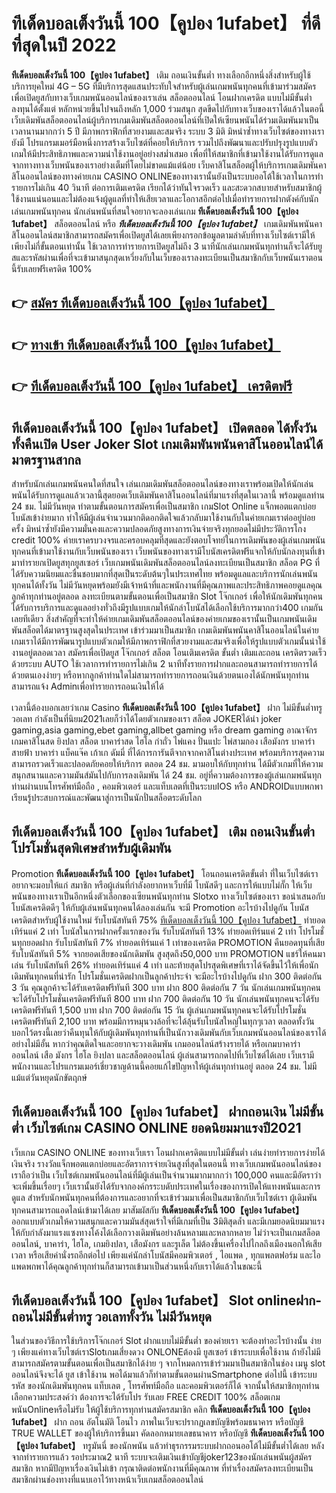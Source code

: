 # ทีเด็ดบอลเต็งวันนี้ 100【คูปอง 1ufabet】  ที่ดีที่สุดในปี 2022

**ทีเด็ดบอลเต็งวันนี้ 100【คูปอง 1ufabet】** เติม ถอนเงินขั้นต่ำ  ทางเลือกอีกหนึ่งสิ่งสำหรับผู้ใช้บริการยุคใหม่ 4G – 5G ที่มีบริการสุดแสนประทับใจสำหรับผู้เล่นเกมพนันทุกคนที่เข้ามาร่วมสมัครเพื่อเปิดยูสกับทางเว็บเกมพนันออนไลน์ของเราเล่น สล็อตออนไลน์ โอนฝากเครดิต แบบไม่มีขั้นต่ำ ลงทุนได้ตั้งแต่ หลักหน่วยขึ้นไปจนถึงหลัก 1,000 ร่วมสนุก สุดขีดไปกับทางเว็บของเราได้แล้วในตอนี้เว็บเดิมพันสล็อตออนไลน์ผู้บริการเกมเดิมพันสล็อตออนไลน์ที่เปิดให้เซียนพนันได้ร่วมเดิมพันมาเป็นเวลานานมากกว่า 5 ปี มีภาพกราฟิกที่สวยงามและสมจริง ระบบ 3 มิติ
มิหนำซ้ำทางเว็บไซต์ของทางเรายังมี โปรแกรมเมอร์มือหนึ่งการสร้างเว็บไซต์ที่คอยให้บริการ  รวมไปถึงพัฒนาและปรับปรุงรูปแบบตัวเกมให้มีประสิทธิภาพและความน่าใช้งานอยู่อย่างสม่ำเสมอ เพื่อที่ให้สมาชิกที่เข้ามาใช้งานได้รับการดูแลจากทางทางเว็บพนันของเราอย่างเต็มที่โดยไม่ขาดแม้แต่น้อย เว็บคาสิโนสล็อตผู้ให้บริการเกมเดิมพันคาสิโนออนไลน์ของทางค่ายเกม CASINO ONLINEของทางเรานั้นยังเป็นระบบออโต้ใช้เวลาในการทำรายการไม่เกิน 40 วินาที ต่อการเติมเครดิต เรียกได้ว่าทันใจรวดเร็ว และสะดวกสบายสำหรับสมาชิกผู้ใช้งานแน่นอนและไม่ต้องแจ้งผู้ดูแลที่ทำให้เสียเวลาและโอกาสอีกต่อไปเมื่อทำรายการฝากตังค์กับนักเล่นเกมพนันทุกคน
นักเล่นพนันที่สนใจอยากจะลองเล่นเกม **ทีเด็ดบอลเต็งวันนี้ 100【คูปอง 1ufabet】** สล็อตออนไลน์ หรือ ***ทีเด็ดบอลเต็งวันนี้ 100【คูปอง 1ufabet】*** เกมเดิมพันพนันคาสิโนออนไลน์สมาชิกสามารถสมัครเพื่อเปิดยูสได้เลยเพียงกรอกข้อมูลตามลำดับที่ทางเว็บไซต์เรามีให้เพียงไม่กี่ขั้นตอนเท่านั้น ใช้เวลาการทำรายการเปิดยูสไม่ถึง 3 นาทีนักเล่นเกมพนันทุกท่านก็จะได้รับยูสและรหัสผ่านเพื่อที่จะเข้ามาสนุกสุดเหวี่ยงกับในเว็บของเราลงทะเบียนเป็นสมาชิกกับเว็บพนันเราตอนนี้รับเลยฟรีเครดิต 100%

## 👉 [สมัคร ทีเด็ดบอลเต็งวันนี้ 100【คูปอง 1ufabet】](https://archa888.com/)
## 👉 [ทางเข้า ทีเด็ดบอลเต็งวันนี้ 100【คูปอง 1ufabet】](https://archa888.com/)
## 👉 [ทีเด็ดบอลเต็งวันนี้ 100【คูปอง 1ufabet】 เครดิตฟรี](https://archa888.com/)

## ทีเด็ดบอลเต็งวันนี้ 100【คูปอง 1ufabet】 เปิดตลอด ได้ทั้งวันทั้งคืนเปิด User Joker Slot เกมเดิมพันพนันคาสิโนออนไลน์ได้มาตรฐานสากล

สำหรับนักเล่นเกมพนันคนใดที่สนใจ เล่นเกมเดิมพันสล็อตออนไลน์ของทางเราพร้อมเปิดให้นักเล่นพนันได้รับการดูแลแล้วเวลานี้สุดยอดเว็บเดิมพันคาสิโนออนไลน์ที่มาแรงที่สุดในเวลานี้ พร้อมดูแลท่าน 24 ชม. ไม่มีวันหยุด ทำตามขั้นตอนการสมัครเพื่อเป็นสมาชิก เกมSlot Online แจ็กพอตแตกบ่อย โบนัสเข้าง่ายมาก ทำให้มีผู้เล่นจำนวนมากติดอกติดใจแล้วกลับมาใช้งานกับในค่ายเกมเราต่ออยู่บ่อยครั้ง มิหนำซ้ำยังมีความมั่นคงและความปลอดภัยสูงทางการเงินจ่ายจริงทุกยอดไม่มีประวัติการโกง credit 100% ค่ายเราครบวงจรและครอบคลุมที่สุดและยังตอบโจทย์ในการเดิมพันของผู้เล่นเกมพนันทุกคนที่เข้ามาใช้งานกับเว็บพนันของเรา
เว็บพนันของทางเรามีโบนัสเครดิตฟรีแจกให้กับนักลงทุนที่เข้ามาทำรายกเปิดยูสทุกยูสเซอร์ เว็บเกมพนันเดิมพันสล็อตออนไลน์ลงทะเบียนเป็นสมาชิก สล็อต PG ที่ได้รับความนิยมและชื่นชอบมากที่สุดเป็นระดับต้นๆในประเทศไทย พร้อมดูแลและบริการนักเล่นพนันทุกคนได้ทั้งวัน ไม่มีวันหยุดพร้อมยังมีเจ้าหน้าที่และพนักงานที่มีคุณภาพและประสิทธิภาพคอยดูแลคุณลูกค้าทุกท่านอยู่ตลอด ลงทะเบียนตามขั้นตอนเพื่อเป็นสมาชิก Slot โจ๊กเกอร์ เพื่อให้นักเดิมพันทุกคนได้รับการบริการและดูแลอย่างทั่วถึงมีรูปแบบเกมให้นักล่าโบนัสได้เลือกใช้บริการมากกว่า400 เกมกันเลยทีเดียว
สิ่งสำคัญที่จะทำให้ค่ายเกมเดิมพันสล็อตออนไลน์ของค่ายเกมของเรานั้นเป็นเกมพนันเดิมพันสล็อตได้มาตรฐานสูงสุดในประเทศ เข้าร่วมมาเป็นสมาชิก  เกมเดิมพันพนันคาสิโนออนไลน์ในค่ายเกมเราได้มีการพัฒนารูปแบบตัวเกมให้มีภาพกราฟิกที่สวยงามและสมจริงเพื่อให้รูปแบบตัวเกมนั้นน่าใช้งานอยู่ตลอดเวลา สมัครเพื่อเปิดยูส โจ๊กเกอร์ สล็อต โอนเติมเครดิต ขั้นต่ำ เติมและถอน เครดิตรวดเร็วด้วยระบบ AUTO ใช้เวลาการทำรายการไม่เกิน 2 นาทีทั้งรายการฝากและถอนสามารถทำรายการได้ด้วยตนเองง่ายๆ หรือหากลูกค้าท่านใดไม่สามารถทำรายการถอนเงินด้วยตนเองได้นักพนันทุกท่านสามารถแจ้ง Adminเพื่อทำรายการถอนเงินให้ได้

เวลานี้ต้องบอกเลยว่าเกม Casino **ทีเด็ดบอลเต็งวันนี้ 100【คูปอง 1ufabet】** ฝาก ไม่มีขั้นต่ำทรูวอเลท กำลังเป็นที่นิยม2021เลยก็ว่าได้โดยตัวเกมของเรา สล็อต JOKERได้นำ  joker gaming,asia gaming,ebet gaming,allbet gaming หรือ dream gaming อาณาจักรเกมคาสิโนสด ยิงปลา สล็อต บาคาร่าสด ไฮโล กำถั่ว ไพ่แคง ปั่นแปะ ไพ่สามกอง เสือมังกร บาคาร่าสายฟ้า บาคาร่า แบ็คแจ๊ค เก้าเก ดัมมี่ ที่ได้การการันตีจากจากคาสิโนต่างประเทศ พร้อมบริการสุดความสามารถรวดเร็วและปลอดภัยคอยให้บริการ ตลอด 24 ชม. มามอบให้กับทุกท่าน ได้มีตัวเกมที่ให้ความสนุกสนานและความมันส์มันไปกับการลงเดิมพัน ได้ 24 ชม. อยู่ที่ความต้องการของผู้เล่นเกมพนันทุกท่านผ่านบนโทรศัพท์มือถือ , คอมพิวเตอร์ และแท็บเลตที่เป็นระบบIOS หรือ ANDROIDแบบพกพา เรียนรู้ประสบการณ์และพัฒนาสู่การเป็นนักปั่นสล็อตระดับโลก

## ทีเด็ดบอลเต็งวันนี้ 100【คูปอง 1ufabet】 เติม ถอนเงินขั้นต่ำ โปรโมชั่นสุดพิเศษสำหรับผู้เดิมพัน

 Promotion  **ทีเด็ดบอลเต็งวันนี้ 100【คูปอง 1ufabet】** โอนถอนเครดิตขั้นต่ำ ที่ในเว็บไซต์เราอยากจะมอบให้แก่  สมาชิก หรือผู้เล่นที่กำลังอยากหาเว็บที่มี โบนัสดีๆ และการให้แบบไม่กั๊ก ให้เว็บพนันของทางเราเป็นอีกหนึ่งตัวเลือกของเซียนพนันทุกท่าน Slotxo ทางเว็บไซต์ของเรา ขอนำเสนอกับโบนัสเครดิตดีๆ ให้กับผู้เล่นพนันทุกคนได้ลองเล่นกัน จะมี Promotion อะไรบ้างไปดูกัน
โบนัสเครดิตสำหรับผู้ใช้งานใหม่ รับโบนัสทันที 75% [ทีเด็ดบอลเต็งวันนี้ 100【คูปอง 1ufabet】](https://archa888.com/) ทำยอดเทิร์นแค่ 2 เท่า
โบนัสในการฝากครั้งแรกของวัน รับโบนัสทันที 13% ทำยอดเทิร์นแค่ 2 เท่า
โปรโมชั่นทุกยอดฝาก รับโบนัสทันที 7% ทำยอดเทิร์นแค่ 1 เท่าของเครดิต
 PROMOTION คืนยอดทุนที่เสีย รับโบนัสทันที 5% จากยอดเสียของนักเดิมพัน สูงสุดถึง50,000 บาท
 PROMOTION แชร์ให้คนมาเล่น รับโบนัสทันที 26% ทำยอดเทิร์นแค่ 4 เท่า
และท้ายสุดโปรสุดพิเศษที่เราได้จัดขึ้นไว้ให้เพื่อนักเดิมพันทุกคนที่น่ารัก โปรโมชั่นเครดิตฝากเป็นลูกค้าประจำ จะมีอะไรบ้างไปดูกัน
ฝาก 300 ติดต่อกัน 3 วัน คุณลูกค้าจะได้รับเครดิตฟรีทันที 300 บาท
ฝาก 800 ติดต่อกัน 7 วัน นักเล่นเกมพนันทุกคนจะได้รับโปรโมชั่นเครดิตฟรีทันที 800 บาท
ฝาก 700 ติดต่อกัน 10 วัน นักเล่นพนันทุกคนจะได้รับเครดิตฟรีทันที 1,500 บาท
ฝาก 700 ติดต่อกัน 15 วัน ผู้เล่นเกมพนันทุกคนจะได้รับโปรโมชั่นเครดิตฟรีทันที 2,100 บาท
พร้อมมีการหมุนวงล้อที่จะได้ลุ้นรับโบนัสใหญ่ในทุกๆเวลา ตลอดทั้งวัน บอกไว้ตรงนี้เลยว่าคืนทุนให้กับผู้เดิมพันทุกท่านที่เป็นนักวางเดิมพันกับเว็บเกมพนันออนไลน์ของเราได้อย่างไม่มีอั้น หากว่าคุณติดใจและอยากจะวางเดิมพัน เกมออนไลน์สร้างรายได้ หรือเกมบาคาร่าออนไลน์ เสือ มังกร ไฮโล ยิงปลา และสล็อตออนไลน์ ผู้เล่นสามารถกดไปที่เว็บไซต์ได้เลย เว็บเรามีพนักงานและโปรแกรมเมอร์เชี่ยวชาญด้านนี้คอยแก้ไขปัญหาให้ผู้เล่นทุกท่านอยู่ ตลอด 24 ชม. ไม่มีแม้แต่วันหยุดนักขัตฤกษ์

## ทีเด็ดบอลเต็งวันนี้ 100【คูปอง 1ufabet】 ฝากถอนเงิน ไม่มีขั้นต่ำ  เว็บไซต์เกม CASINO ONLINE ยอดนิยมมาแรงปี2021

เว็บเกม CASINO ONLINE ของทางเว็บเรา โอนฝากเครดิตแบบไม่มีขั้นต่ำ เล่นง่ายทำรายการง่ายได้เงินจริง รางวัลแจ็กพอตแตกบ่อยและอัตราการจ่ายเงินสูงที่สุดในตอนนี้ ทางเว็บเกมพนันออนไลน์ของเราถือว่าเป็น เว็บไซต์เกมพนันออนไลน์ที่มีผู้เล่นเป็นจำนวนมากมากกว่า 100,000 คนและมีอัตราว่าจะเพิ่มขึ้นเรื่อยๆ เว็บเรานั้นยังได้รับจากองค์กรระบดับประเทศในเรื่องของการเปิดให้แทงพนันและการดูแล สำหรับนักพนันทุกคนที่ต้องการและอยากที่จะเข้าร่วมมาเพื่อเป็นสมาชิกกับเว็บไซต์เรา ผู้เดิมพันทุกคนสามารถแอดไลน์เข้ามาได้เลย
	มาสัมผัสกับ **ทีเด็ดบอลเต็งวันนี้ 100【คูปอง 1ufabet】** ออกแบบตัวเกมให้ความสนุกและความมันส์สุดเร้าใจที่มีเกมที่เป็น 3มิติสุดล้ำ และมีเกมยอดนิยมมาแรงให้กับกำลังมาแรงแซงทางโค้งได้เลือกวางเดิมพันอย่างล้นหลามและหลากหลาย  ไม่ว่าจะเป็นเกมสล็อตออนไลน์, บาคาร่า, ไฮโล, เกมยิงปลา, เสือมังกร และรูเล็ต ไม่ต้องขึ้นเครื่องไปไกลถึงเมืองนอกให้เสียเวลา หรือเสียค่านั่งรถอีกต่อไป เพียงแค่นักล่าโบนัสมีคอมพิวเตอร์ , ไอแพด , ทุกแพลตฟอร์ม และไอแพดพกพาได้คุณลูกค้าทุกท่านก็สามารถเข้ามาเป็นส่วนหนึ่งกับเราได้แล้วในขณะนี้

## ทีเด็ดบอลเต็งวันนี้ 100【คูปอง 1ufabet】 Slot onlineฝาก-ถอนไม่มีขั้นต่ำทรู วอเลททั้งวัน ไม่มีวันหยุด

ในส่วนของวิธีการใช้บริการโจ๊กเกอร์ Slot ฝากแบบไม่มีขั้นต่ำ ของค่ายเรา จะต้องทำอะไรบ้างนั้น ง่าย ๆ เพียงแค่ทางเว็บไซต์เราSlotเกมเสี่ยงดวง ONLONEต้องมี ยูสเซอร์ เข้าระบบเพื่อใช้งาน ถ้ายังไม่มีสามารถสมัครตามขั้นตอนเพื่อเป็นสมาชิกได้ง่าย ๆ จากโหมดการเข้าร่วมมาเป็นสมาชิกในช่อง เมนู slot ออนไลน์จึงจะได้ ยูส เข้าใช้งาน พอได้มาแล้วก็ทำตามขั้นตอนผ่านSmartphone ต่อไปนี้
เข้าระบบ รหัส  ของนักเดิมพันทุกคน แท็บเลต , โทรศัพท์มือถือ และคอมพิวเตอร์ก็ได้
จากนั้นให้สมาชิกทุกท่านเลือกความประสงค์ว่า ต้องการจะได้รับโปร รับเลย FREE CREDIT 100% สล็อตเกมพนันOnlineหรือไม่รับ
ให้ผู้ใช้บริการทุกท่านสมัครสมาชิก คลิก **ทีเด็ดบอลเต็งวันนี้ 100【คูปอง 1ufabet】** ฝาก ถอน  อัตโนมัติ โอนไว ภาพในเว็บจะปรากฏเลขบัญชีพร้อมธนาคาร หรือบัญชี TRUE WALLET ของผู้ให้บริการขึ้นมา
คัดลอกหมายเลขธนาคาร หรือบัญชี **ทีเด็ดบอลเต็งวันนี้ 100【คูปอง 1ufabet】** ทรูมันนี่ ของนักพนัน แล้วทำธุรกรรมระบบฝากถอนออโต้ไม่มีขั้นต่ำได้เลย
หลังจากทำรายการแล้ว รอประมาณ2 นาที ระบบจะเติมเงินเข้าบัญชีjoker123ของนักเล่นพนันผู้สมัครสมาชิก
หากมีปัญหาเรื่องเงินไม่เข้า กรุณาติดต่อพนักงานที่มีคุณภาพ ที่ทำเรื่องสมัครลงทะเบียนเป็นสมาชิกผ่านช่องทางที่แนบเอาไว้ทางหน้าเว็บเกมสล็อตออนไลน์


